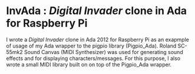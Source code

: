# **I**nv**A**da : *Digital Invader* clone in Ada for Raspberry Pi

I wrote a *Digital Invader* clone in Ada 2012 for Raspberry Pi as an exapmple of usage of my Ada wrapper to the pigpio library (Pigpio_Ada). Roland SC-55mk2 Sound Canvas (MIDI Synthesizer) was used for generating sound effects and for displaying characters/messages. For this purpose, I also wrote a small MIDI library built on on top of the Pigpio_Ada wrapper. 